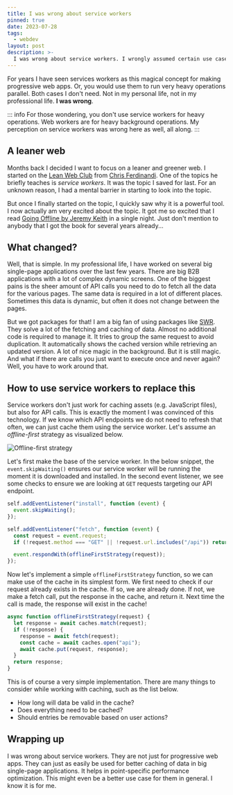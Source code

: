```yaml
---
title: I was wrong about service workers
pinned: true
date: 2023-07-28
tags:
  - webdev
layout: post
description: >-
  I was wrong about service workers. I wrongly assumed certain use cases for them. But I was missing out on them.
---
```


For years I have seen services workers as this magical concept for making progressive web apps. Or, you would use them to run very heavy operations parallel. Both cases I don't need. Not in my personal life, not in my professional life. **I was wrong**.

::: info
For those wondering, you don't use service workers for heavy operations. Web workers are for heavy background operations. My perception on service workers was wrong here as well, all along.
:::

## A leaner web

Months back I decided I want to focus on a leaner and greener web. I started on the [Lean Web Club](https://leanwebclub.com/) from [Chris Ferdinandi](https://gomakethings.com). One of the topics he briefly teaches is _service workers_. It was the topic I saved for last. For an unknown reason, I had a mental barrier in starting to look into the topic.

But once I finally started on the topic, I quickly saw why it is a powerful tool. I now actually am very excited about the topic. It got me so excited that I read [Going Offline by Jeremy Keith](https://abookapart.com/products/going-offline) in a single night. Just don't mention to anybody that I got the book for several years already...

## What changed?

Well, that is simple. In my professional life, I have worked on several big single-page applications over the last few years. There are big B2B applications with a lot of complex dynamic screens. One of the biggest pains is the sheer amount of API calls you need to do to fetch all the data for the various pages. The same data is required in a lot of different places. Sometimes this data is dynamic, but often it does not change between the pages.

But we got packages for that! I am a big fan of using packages like [SWR](https://swr.vercel.app). They solve a lot of the fetching and caching of data. Almost no additional code is required to manage it. It tries to group the same request to avoid duplication. It automatically shows the cached version while retrieving an updated version. A lot of nice magic in the background. But it is still magic. And what if there are calls you just want to execute once and never again? Well, you have to work around that.

## How to use service workers to replace this

Service workers don't just work for caching assets (e.g. JavaScript files), but also for API calls. This is exactly the moment I was convinced of this technology. If we know which API endpoints we do not need to refresh that often, we can just cache them using the service worker. Let's assume an _offline-first_ strategy as visualized below.

![Offline-first strategy](/img/sw-strategy.png)

Let's first make the base of the service worker. In the below snippet, the `event.skipWaiting()` ensures our service worker will be running the moment it is downloaded and installed. In the second event listener, we see some checks to ensure we are looking at `GET` requests targeting our API endpoint.

```js
self.addEventListener("install", function (event) {
  event.skipWaiting();
});

self.addEventListener("fetch", function (event) {
  const request = event.request;
  if (!request.method === "GET" || !request.url.includes("/api")) return;

  event.respondWith(offlineFirstStrategy(request));
});
```

Now let's implement a simple `offlineFirstStrategy` function, so we can make use of the cache in its simplest form. We first need to check if our request already exists in the cache. If so, we are already done. If not, we make a fetch call, put the response in the cache, and return it. Next time the call is made, the response will exist in the cache!

```js
async function offlineFirstStrategy(request) {
  let response = await caches.match(request);
  if (!response) {
    response = await fetch(request);
    const cache = await caches.open("api");
    await cache.put(request, response);
  }
  return response;
}
```

This is of course a very simple implementation. There are many things to consider while working with caching, such as the list below.

- How long will data be valid in the cache?
- Does everything need to be cached?
- Should entries be removable based on user actions?

## Wrapping up

I was wrong about service workers. They are not just for progressive web apps. They can just as easily be used for better caching of data in big single-page applications. It helps in point-specific performance optimization. This might even be a better use case for them in general. I know it is for me.

